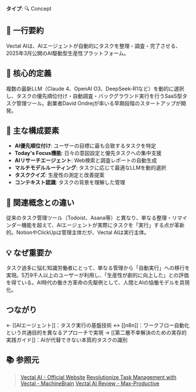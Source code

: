 **タイプ**: 🔍 Concept

## 📝 一行要約
Vectal AIは、AIエージェントが自動的にタスクを整理・調査・完了させる、2025年3月公開のAI駆動型生産性プラットフォーム。

## 🎯 核心的定義
複数の最新LLM（Claude 4、OpenAI O3、DeepSeek-R1など）を動的に選択し、タスクの優先順位付け・自動調査・バックグラウンド実行を行うSaaS型タスク管理ツール。創業者David Ondrejが率いる早期段階のスタートアップが開発。

## 🌟 主な構成要素
- **AI優先順位付け**: ユーザーの目標に最も合致するタスクを特定
- **Today's Focus機能**: 日々の意図設定と優先タスクへの集中支援
- **AIリサーチエージェント**: Web検索と調査レポートの自動生成
- **マルチモデルルーティング**: タスクに応じて最適なLLMを動的選択
- **タスククイズ**: 生産性の測定と改善提案
- **コンテキスト認識**: タスクの背景を理解した管理

## 🔄 関連概念との違い
従来のタスク管理ツール（Todoist、Asana等）と異なり、単なる整理・リマインダー機能を超えて、AIエージェントが実際にタスクを「実行」する点が革新的。NotionやClickUpは管理主体だが、Vectal AIは実行主体。

## 💡 なぜ重要か
タスク過多に悩む知識労働者にとって、単なる管理から「自動実行」への移行を実現。5万9千人以上のユーザーが利用し、「生産性が劇的に向上した」との評価を得ている。AI時代の働き方革命の先駆例として、人間とAIの協働モデルを具現化。

## つながり

← [[AIエージェント]]：タスク実行の基盤技術
↔ [[n8n]]：ワークフロー自動化という共通目的を異なるアプローチで実現
→ [[第二層不幸解決のための実存的実践ガイド]]：AIが代替できない本質的タスクの識別

## 📚 参照元
> [Vectal AI - Official Website](https://www.vectal.ai/)
> [Revolutionize Task Management with Vectal - MachineBrain](https://www.machinebrain.org/blog/revolutionize-task-management-with-vectal-free-ai-powered-tool)
> [Vectal AI Review - Max-Productive](https://max-productive.ai/ai-tools/vectal-ai/)
